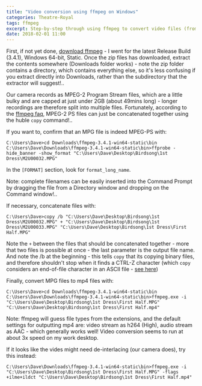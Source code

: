 ```yaml
---
title: "Video conversion using ffmpeg on Windows"
categories: Theatre-Royal
tags: ffmpeg
excerpt: Step-by-step through using ffmpeg to convert video files (from our video camera) to mp4's
date: 2018-02-01 11:00
---
```


First, if not yet done, [download ffmpeg](https://ffmpeg.zeranoe.com/builds/) - I went for the latest Release Build (3.4.1), Windows 64-bit, Static.  Once the zip files has downloaded, extract the contents somewhere (Downloads folder works) - note the zip folder contains a directory, which contains everything else, so it's less confusing if you extract directly into Downloads, rather than the subdirectory that the extractor will suggest!..


Our camera records as MPEG-2 Program Stream files, which are a little bulky and are capped at just under 2GB (about 49mins long) - longer recordings are therefore split into multiple files.  Fortunately, according to the [ffmpeg faq](http://www.ffmpeg.org/faq.html#Concatenating-using-the-concat-protocol-_0028file-level_0029), MPEG-2 PS files can just be concatenated together using the huble `copy` command!..


If you want to, confirm that an MPG file is indeed MPEG-PS with:
```shell
C:\Users\Dave>cd Downloads\ffmpeg-3.4.1-win64-static\bin
C:\Users\Dave\Downloads\ffmpeg-3.4.1-win64-static\bin>ffprobe -hide_banner -show_format "C:\Users\Dave\Desktop\Birdsong\1st Dress\M2U00032.MPG"
```
In the `[FORMAT]` section, look for `format_long_name`.


Note: complete filenames can be easily inserted into the Command Prompt by dragging the file from a Directory window and dropping on the Command window!..


If necessary, concatenate files with:
```shell
C:\Users\Dave>copy /b "C:\Users\Dave\Desktop\Birdsong\1st Dress\M2U00032.MPG" + "C:\Users\Dave\Desktop\Birdsong\1st Dress\M2U00033.MPG" "C:\Users\Dave\Desktop\Birdsong\1st Dress\First Half.MPG"
```
Note the `+` between the files that should be concatenated together - more that two files is possible at once - the last parameter is the output file name.  And note the /b at the beginning - this tells `copy` that its copying binary files, and therefore shouldn't stop when it finds a CTRL-Z character (which `copy` considers an end-of-file character in an ASCII file - [see here](https://technet.microsoft.com/en-gb/library/bb490886.aspx#ECAA))


Finally, convert MPG files to mp4 files with:
```shell
C:\Users\Dave>cd Downloads\ffmpeg-3.4.1-win64-static\bin
C:\Users\Dave\Downloads\ffmpeg-3.4.1-win64-static\bin>ffmpeg.exe -i "C:\Users\Dave\Desktop\Birdsong\1st Dress\First Half.MPG" "C:\Users\Dave\Desktop\Birdsong\1st Dress\First Half.mp4"
```
Note: ffmpeg will guess file types from the extensions, and the default settings for outputting mp4 are: video stream as h264 (High), audio stream as AAC - which generally works well!  Video conversion seems to run at about 3x speed on my work desktop.


If it looks like the vides might need de-interlacing (our camera does), try this instead:
```shell
C:\Users\Dave\Downloads\ffmpeg-3.4.1-win64-static\bin>ffmpeg.exe -i "C:\Users\Dave\Desktop\Birdsong\1st Dress\First Half.MPG" -flags +ilme+ildct "C:\Users\Dave\Desktop\Birdsong\1st Dress\First Half.mp4"
```
